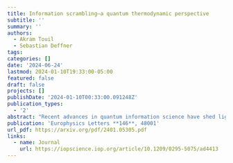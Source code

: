 ```yaml
---
title: Information scrambling–a quantum thermodynamic perspective
subtitle: ''
summary: ''
authors:
  - Akram Touil
  - Sebastian Deffner
tags:
categories: []
date: '2024-06-24'
lastmod: 2024-01-10T19:33:00-05:00
featured: false
draft: false
projects: []
publishDate: '2024-01-10T00:33:00.091248Z'
publication_types:
  - '2'
abstract: "Recent advances in quantum information science have shed light on the intricate dynamics of quantum many-body systems, for which quantum information scrambling is a perfect example. Motivated by considerations of the thermodynamics of quantum information, this perspective aims at synthesizing key findings from several pivotal studies and exploring various aspects of quantum scrambling. We consider quantifiers such as the Out-of-Time-Ordered Correlator (OTOC), the quantum Mutual Information, and the Tripartite Mutual Information (TMI), their connections to thermodynamics, and their role in understanding chaotic versus integrable quantum systems. With a focus on representative examples, we cover a range of topics, including the thermodynamics of quantum information scrambling, and the scrambling dynamics in quantum gravity models such as the Sachdev-Ye-Kitaev (SYK) model. Examining these diverse approaches enables us to highlight the multifaceted nature of quantum information scrambling and its significance in understanding the fundamental aspects of quantum many-body dynamics at the intersection of quantum mechanics and thermodynamics."
publication: 'Europhysics Letters **146**, 48001'
url_pdf: https://arxiv.org/pdf/2401.05305.pdf
links:
  - name: Journal
    url: https://iopscience.iop.org/article/10.1209/0295-5075/ad4413
---
```


